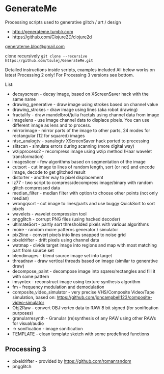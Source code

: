 # GenerateMe
Processing scripts used to generative glitch / art / design

  * http://generateme.tumblr.com
  * https://github.com/Clojure2D/clojure2d

generateme.blog@gmail.com

clone recursively ```git clone --recursive https://github.com/tsulej/GenerateMe.git```

Detailed instructions inside scripts, examples included
All below works on latest Processing 2 only! For Processing 3 versions see bottom.

List:
  * decayscreen - decay image, based on XScreenSaver hack with the same name
  * drawing_generative - draw image using strokes based on channel value
  * drawing_strokes - draw image using lines (aka robot drawing)
  * fractalify - draw mandelbrot/julia fractals using channel data from image
  * imagelens - use image channel data to displace pixels. You can use different image as lens and to process.
  * mirrorimage - mirror parts of the image to other parts, 24 modes for rectangular (12 for squared) images
  * ntsc_analogtv - xanalogtv XScreenSaver hack ported to processing
  * slitscan - simulate errors during scanning (more digital way)
  * wzipprocess2 - recompress image using wzip method (Haar wavelet transformation)
  * imageslicer - few algorithms based on segmentation of the image
  * cutsort - cut image to lines of random length, sort (or not) and encode image, decode to get glitched result
  * distorter - another way to pixel displacement
  * lz77 - two script to compress/decompress image/binary with random glitch compressed data
  * median_filter - median filter with option to choose other points (not only median)
  * wrongqsort - cut image to lines/parts and use buggy QuickSort to sort pixels
  * wavelets - wavelet compression tool
  * pngglitch - corrupt PNG files (using hacked decoder)
  * ultimateSort - partly sort thresholded pixels with various algorithms
  * moire - random moire patterns generator / simulator
  * pix2line - convert pixels into lines snapped to noise grid
  * pixeldrifter - drift pixels using channel data
  * watmap - divide target image into regions and map with most matching part from source set
  * blendimages - blend source image set into target
  * threadraw - draw vertical threads based on image (similar to generative draw)
  * decompose_paint - decompose image into sqares/rectangles and fill it with some pattern
  * imsyntex - reconstruct image using texture synthesis algorithm
  * fm - frequency modulation and demodulation
  * composite_video_simulator - very precise VHS/Composite Video/Tape simulation, based on: https://github.com/joncampbell123/composite-video-simulator
  * Obj2Raw - convert OBJ vertex data to RAW 8 bit signed (for sonification purposes)
  * granularresynth - Granular (re)synthesis of any RAW using other RAWs for visual/audio
  * -> sonification - image sonification 
  * TEMPLATE - clean template sketch with some predefined functions

## Processing 3

  * pixeldrifter - provided by https://github.com/romanrandom
  * pngglitch
